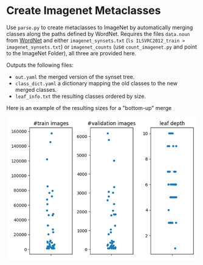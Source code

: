 # Create Imagenet Metaclasses

Use `parse.py` to create metaclasses to ImageNet by automatically merging classes along the paths defined by WordNet.
Requires the files `data.noun` from [WordNet](https://wordnet.princeton.edu/) and either `imagenet_synsets.txt` (`ls ILSVRC2012_train > imagenet_synsets.txt`) or `imagenet_counts` (use `count_imagenet.py` and point to the ImageNet Folder), all three are provided here.

Outputs the following files:
- `out.yaml` the merged version of the synset tree.
- `class_dict.yaml` a dictionary mapping the old classes to the new merged classes.
- `leaf_info.txt` the resulting classes ordered by size.

Here is an example of the resulting sizes for a "bottom-up" merge

![](figure/example_merge.png)
